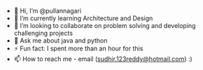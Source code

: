 - 👋 Hi, I’m @pullannagari
- 🌱 I’m currently learning Architecture and Design
- 👯 I’m looking to collaborate on problem solving and developing challenging projects
- 💬 Ask me about java and python
- ⚡ Fun fact: I spent more than an hour for this
- 📫 How to reach me - email (sudhir.123reddy@hotmail.com) :)
